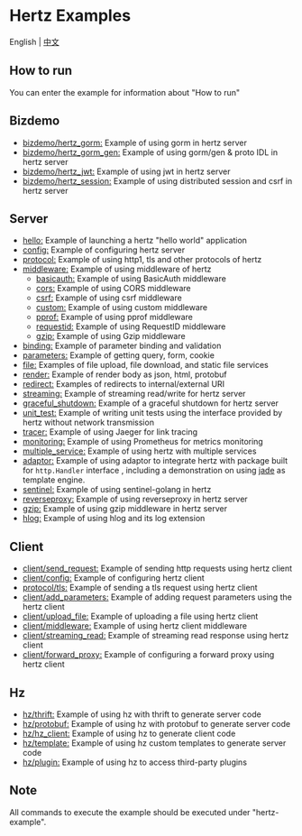 # Hertz Examples

English | [中文](README_CN.md)

## How to run

You can enter the example for information about  "How to run"

## Bizdemo

- [bizdemo/hertz_gorm:](bizdemo/hertz_gorm) Example of using gorm in hertz server
- [bizdemo/hertz_gorm_gen:](bizdemo/hertz_gorm_gen) Example of using gorm/gen & proto IDL in hertz server
- [bizdemo/hertz_jwt:](bizdemo/hertz_jwt) Example of using jwt in hertz server
- [bizdemo/hertz_session:](bizdemo/hertz_session) Example of using distributed session and csrf in hertz server

## Server

- [hello:](hello) Example of launching a hertz "hello world" application
- [config:](config) Example of configuring hertz server
- [protocol:](protocol) Example of using http1, tls and other protocols of hertz
- [middleware:](middleware) Example of using middleware of hertz
  - [basicauth:](middleware/basicauth) Example of using BasicAuth middleware
  - [cors:](middleware/CORS) Example of using CORS middleware
  - [csrf:](middleware/csrf) Example of using csrf middleware
  - [custom:](middleware/custom) Example of using custom middleware
  - [pprof:](middleware/pprof) Example of using pprof middleware
  - [requestid:](middleware/requestid) Example of using RequestID middleware
  - [gzip:](middleware/gzip) Example of using Gzip middleware
- [binding:](binding) Example of parameter binding and validation
- [parameters:](parameter) Example of getting query, form, cookie
- [file:](file) Examples of file upload, file download, and static file services
- [render:](render) Example of render body as json, html, protobuf
- [redirect:](redirect)  Examples of redirects to internal/external URI
- [streaming:](streaming) Example of streaming read/write for hertz server
- [graceful_shutdown:](graceful_shutdown) Example of a graceful shutdown for hertz server
- [unit_test:](unit_test) Example of writing unit tests using the interface provided by hertz without network transmission
- [tracer:](tracer) Example of using Jaeger for link tracing
- [monitoring:](monitoring) Example of using Prometheus for metrics monitoring
- [multiple_service:](multiple_service) Example of using hertz with multiple services
- [adaptor:](adaptor) Example of using adaptor to integrate hertz with package built for `http.Handler` interface , including a demonstration on using [jade](https://github.com/Joker/jade)
  as template engine.
- [sentinel:](sentinel) Example of using sentinel-golang in hertz
- [reverseproxy:](reverseproxy/standard) Example of using reverseproxy in hertz server
- [gzip:](middleware/gzip) Example of using gzip middleware in hertz server
- [hlog:](hlog) Example of using hlog and its log extension

## Client

- [client/send_request:](client/send_request) Example of sending http requests using hertz client
- [client/config:](client/config) Example of configuring hertz client
- [protocol/tls:](protocol/tls) Example of sending a tls request using hertz client
- [client/add_parameters:](client/add_parameters) Example of adding request parameters using the hertz client
- [client/upload_file:](client/upload_file) Example of uploading a file using hertz client
- [client/middleware:](client/middleware) Example of using hertz client middleware
- [client/streaming_read:](client/streaming_read) Example of streaming read response using hertz client
- [client/forward_proxy:](client/forward_proxy) Example of configuring a forward proxy using hertz client

## Hz

- [hz/thrift:](hz/thrift) Example of using hz with thrift to generate server code
- [hz/protobuf:](hz/protobuf) Example of using hz with protobuf to generate server code
- [hz/hz_client:](hz/hz_client) Example of using hz to generate client code
- [hz/template:](hz/hz_client) Example of using hz custom templates to generate server code
- [hz/plugin:](hz/plugin) Example of using hz to access third-party plugins

## Note

All commands to execute the example should be executed under "hertz-example".
